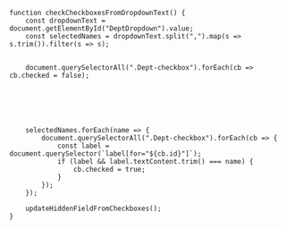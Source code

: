 
    function checkCheckboxesFromDropdownText() {
        const dropdownText = document.getElementById("DeptDropdown").value;
        const selectedNames = dropdownText.split(",").map(s => s.trim()).filter(s => s);

       
        document.querySelectorAll(".Dept-checkbox").forEach(cb => cb.checked = false);





       
        selectedNames.forEach(name => {
            document.querySelectorAll(".Dept-checkbox").forEach(cb => {
                const label = document.querySelector(`label[for="${cb.id}"]`);
                if (label && label.textContent.trim() === name) {
                    cb.checked = true;
                }
            });
        });

        updateHiddenFieldFromCheckboxes(); 
    }
